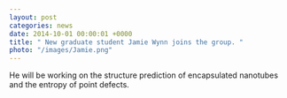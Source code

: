 ```yaml
---
layout: post
categories: news
date: 2014-10-01 00:00:01 +0000
title: " New graduate student Jamie Wynn joins the group. "
photo: "/images/Jamie.png"
---
```


 He will be working on the structure prediction of encapsulated nanotubes and the entropy of point defects.
